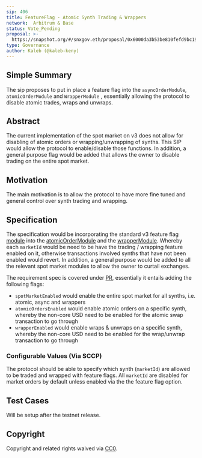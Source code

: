 ```yaml
---
sip: 406
title: FeatureFlag - Atomic Synth Trading & Wrappers
network:  Arbitrum & Base
status: Vote_Pending
proposal: >-
  https://snapshot.org/#/snxgov.eth/proposal/0x6000da3b53be810fefd9bc19b8ab4f1a975d63ad68197a73636050a7246d3a72
type: Governance
author: Kaleb (@kaleb-keny)
---
```


## Simple Summary

The sip proposes to put in place a feature flag into the `asyncOrderModule`, `atomicOrderModule` and `WrapperModule` , essentially allowing the protocol to disable atomic trades, wraps and unwraps.

## Abstract

<!--A short (~200 word) description of the proposed change, the abstract should clearly describe the proposed change. This is what *will* be done if the SIP is implemented, not *why* it should be done or *how* it will be done. If the SIP proposes deploying a new contract, write, "we propose to deploy a new contract that will do x".-->

The current implementation of the spot market on v3 does not allow for disabling of atomic orders or wrapping/unwrapping of synths. This SIP would allow the protocol to enable/disable those functions. In addition, a general purpose flag would be added that allows the owner to disable trading on the entire spot market.

## Motivation

The main motivation is to allow the protocol to have more fine tuned and general control over synth trading and wrapping.

## Specification

The specification would be incorporating the standard v3 feature flag [module](https://github.com/Synthetixio/synthetix-v3/blob/d8240a31967b518d95237ee939ba7222e6618454/utils/core-modules/contracts/modules/FeatureFlagModule.sol)  into the [atomicOrderModule](https://github.com/Synthetixio/synthetix-v3/blob/d8240a31967b518d95237ee939ba7222e6618454/markets/spot-market/contracts/modules/AtomicOrderModule.sol) and the [wrapperModule](https://github.com/Synthetixio/synthetix-v3/blob/d8240a31967b518d95237ee939ba7222e6618454/markets/spot-market/contracts/modules/WrapperModule.sol). Whereby each `marketId` would be need to be have the trading / wrapping feature enabled on it, otherwise transactions involved synths that have not been enabled would revert. In addition, a general purpose would be added to all the relevant spot market modules to allow the owner to curtail exchanges.

The requirement spec is covered under [PR](https://github.com/Synthetixio/synthetix-v3/pull/2339), essentially it entails adding the following flags:
- `spotMarketEnabled` would enable the entire spot market for all synths, i.e. atomic, async and wrappers
- `atomicOrdersEnabled` would enable atomic orders on a specific synth, whereby the non-core USD need to be enabled for the atomic swap transaction to go through
- `wrapperEnabled` would enable wraps & unwraps on a specific synth, whereby the non-core USD need to be enabled for the wrap/unwrap transaction to go through

### Configurable Values (Via SCCP)

The protocol should be able to specify which synth (`marketId`) are allowed to be traded and wrapped with feature flags. All `marketId` are disabled for market orders by default unless enabled via the the feature flag option.

## Test Cases

Will be setup after the testnet release.


## Copyright

Copyright and related rights waived via [CC0](https://creativecommons.org/publicdomain/zero/1.0/).

